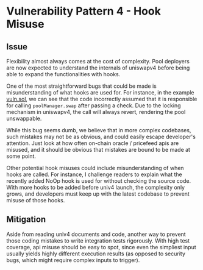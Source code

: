 # Vulnerability Pattern 4 - Hook Misuse

## Issue

Flexibility almost always comes at the cost of complexity. Pool deployers are now expected to understand the internals of uniswapv4 before being able to expand the functionalities with hooks.

One of the most straightforward bugs that could be made is misunderstanding of what hooks are used for. For instance, in the example [vuln.sol](), we can see that the code incorrectly assumed that it is responsible for calling `poolManager.swap` after passing a check. Due to the locking mechanism in uniswapv4, the call will always revert, rendering the pool unswappable.

While this bug seems dumb, we believe that in more complex codebases, such mistakes may not be as obvious, and could easily escape developer's attention. Just look at how often on-chain oracle / pricefeed apis are misused, and it should be obvious that mistakes are bound to be made at some point.

Other potential hook misuses could include misunderstanding of when hooks are called. For instance, I challenge readers to explain what the recently added NoOp hook is used for without checking the source code. With more hooks to be added before univ4 launch, the complexity only grows, and developers must keep up with the latest codebase to prevent misuse of those hooks.

## Mitigation

Aside from reading univ4 documents and code, another way to prevent those coding mistakes to write integration tests rigorously. With high test coverage, api misuse should be easy to spot, since even the simpliest input usually yields highly different execution results (as opposed to security bugs, which might require complex inputs to trigger).

